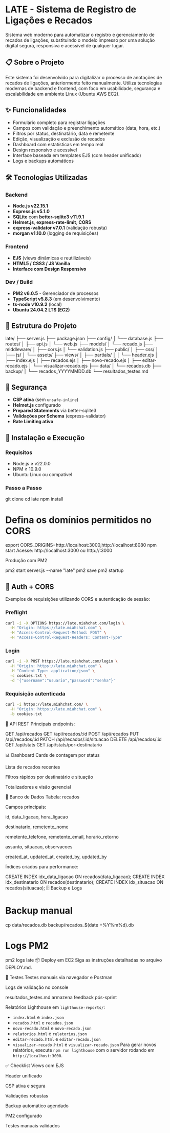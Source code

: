# LATE - Sistema de Registro de Ligações e Recados

Sistema web moderno para automatizar o registro e gerenciamento de recados de ligações, substituindo o modelo impresso por uma solução digital segura, responsiva e acessível de qualquer lugar.

## 📋 Sobre o Projeto

Este sistema foi desenvolvido para digitalizar o processo de anotações de recados de ligações, anteriormente feito manualmente. Utiliza tecnologias modernas de backend e frontend, com foco em usabilidade, segurança e escalabilidade em ambiente Linux (Ubuntu AWS EC2).

## ✨ Funcionalidades

- Formulário completo para registrar ligações
- Campos com validação e preenchimento automático (data, hora, etc.)
- Filtros por status, destinatário, data e remetente
- Edição, visualização e exclusão de recados
- Dashboard com estatísticas em tempo real
- Design responsivo e acessível
- Interface baseada em templates EJS (com header unificado)
- Logs e backups automáticos

## 🛠️ Tecnologias Utilizadas

### Backend
- **Node.js v22.15.1**
- **Express.js v5.1.0**
- **SQLite** com **better-sqlite3 v11.9.1**
- **Helmet.js**, **express-rate-limit**, **CORS**
- **express-validator v7.0.1** (validação robusta)
- **morgan v1.10.0** (logging de requisições)

### Frontend
- **EJS** (views dinâmicas e reutilizáveis)
- **HTML5 / CSS3 / JS Vanilla**
- **Interface com Design Responsivo**

### Dev / Build
- **PM2 v6.0.5** - Gerenciador de processos
- **TypeScript v5.8.3** (em desenvolvimento)
- **ts-node v10.9.2** (local)
- **Ubuntu 24.04.2 LTS (EC2)**

## 📁 Estrutura do Projeto

late/
├── server.js
├── package.json
├── config/
│ └── database.js
├── routes/
│ ├── api.js
│ └── web.js
├── models/
│ └── recado.js
├── middleware/
│ ├── cors.js
│ └── validation.js
├── public/
│ ├── css/
│ ├── js/
│ └── assets/
├── views/
│ ├── partials/
│ │ └── header.ejs
│ ├── index.ejs
│ ├── recados.ejs
│ ├── novo-recado.ejs
│ ├── editar-recado.ejs
│ └── visualizar-recado.ejs
├── data/
│ └── recados.db
├── backup/
│ └── recados_YYYYMMDD.db
└── resultados_testes.md

## 🔐 Segurança

- **CSP ativa** (sem `unsafe-inline`)
- **Helmet.js** configurado
- **Prepared Statements** via better-sqlite3
- **Validações por Schema** (express-validator)
- **Rate Limiting ativo**

## 🚀 Instalação e Execução

### Requisitos
- Node.js ≥ v22.0.0
- NPM ≥ 10.9.0
- Ubuntu Linux ou compatível

### Passo a Passo

git clone <repo>
cd late
npm install
# Defina os domínios permitidos no CORS
export CORS_ORIGINS=http://localhost:3000,http://localhost:8080
npm start
Acesse: http://localhost:3000 ou http://<SEU-IP>:3000

Produção com PM2

pm2 start server.js --name "late"
pm2 save
pm2 startup

## 🔐 Auth + CORS

Exemplos de requisições utilizando CORS e autenticação de sessão:

### Preflight

```bash
curl -i -X OPTIONS https://late.miahchat.com/login \
  -H "Origin: https://late.miahchat.com" \
  -H "Access-Control-Request-Method: POST" \
  -H "Access-Control-Request-Headers: Content-Type"
```

### Login

```bash
curl -i -X POST https://late.miahchat.com/login \
  -H "Origin: https://late.miahchat.com" \
  -H "Content-Type: application/json" \
  -c cookies.txt \
  -d '{"username":"usuario","password":"senha"}'
```

### Requisição autenticada

```bash
curl -i https://late.miahchat.com/ \
  -H "Origin: https://late.miahchat.com" \
  -b cookies.txt
```

🔧 API REST
Principais endpoints:


GET    /api/recados
GET    /api/recados/:id
POST   /api/recados
PUT    /api/recados/:id
PATCH  /api/recados/:id/situacao
DELETE /api/recados/:id
GET    /api/stats
GET    /api/stats/por-destinatario

📊 Dashboard
Cards de contagem por status

Lista de recados recentes

Filtros rápidos por destinatário e situação

Totalizadores e visão gerencial

📄 Banco de Dados
Tabela: recados

Campos principais:

id, data_ligacao, hora_ligacao

destinatario, remetente_nome

remetente_telefone, remetente_email, horario_retorno

assunto, situacao, observacoes

created_at, updated_at, created_by, updated_by

Índices criados para performance:


CREATE INDEX idx_data_ligacao ON recados(data_ligacao);
CREATE INDEX idx_destinatario ON recados(destinatario);
CREATE INDEX idx_situacao ON recados(situacao);
🗄️ Backup e Logs

# Backup manual
cp data/recados.db backup/recados_$(date +%Y%m%d).db

# Logs PM2
pm2 logs late
📦 Deploy em EC2
Siga as instruções detalhadas no arquivo DEPLOY.md.

🧪 Testes
Testes manuais via navegador e Postman

Logs de validação no console

resultados_testes.md armazena feedback pós-sprint

Relatórios Lighthouse em `lighthouse-reports/`:
  - `index.html` e `index.json`
  - `recados.html` e `recados.json`
  - `novo-recado.html` e `novo-recado.json`
  - `relatorios.html` e `relatorios.json`
  - `editar-recado.html` e `editar-recado.json`
  - `visualizar-recado.html` e `visualizar-recado.json`
Para gerar novos relatórios, execute `npm run lighthouse` com o servidor rodando em `http://localhost:3000`.

✅ Checklist
 Views com EJS

 Header unificado

 CSP ativa e segura

 Validações robustas

 Backup automático agendado

 PM2 configurado

 Testes manuais validados

